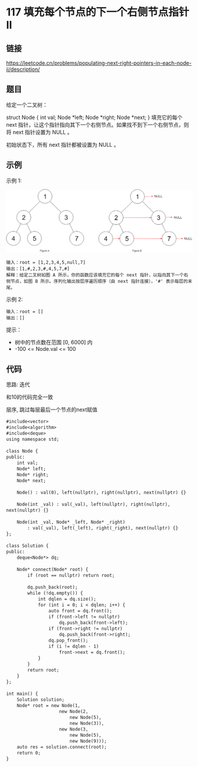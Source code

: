 # 117 填充每个节点的下一个右侧节点指针Ⅱ
## 链接
https://leetcode.cn/problems/populating-next-right-pointers-in-each-node-ii/description/

## 题目 
给定一个二叉树：

struct Node {
  int val;
  Node *left;
  Node *right;
  Node *next;
}
填充它的每个 next 指针，让这个指针指向其下一个右侧节点。如果找不到下一个右侧节点，则将 next 指针设置为 NULL 。

初始状态下，所有 next 指针都被设置为 NULL 。

## 示例
示例 1:

![](img/11example.png)
```
输入：root = [1,2,3,4,5,null,7]
输出：[1,#,2,3,#,4,5,7,#]
解释：给定二叉树如图 A 所示，你的函数应该填充它的每个 next 指针，以指向其下一个右侧节点，如图 B 所示。序列化输出按层序遍历顺序（由 next 指针连接），'#' 表示每层的末尾。
```
示例 2:
```
输入：root = []
输出：[]
```

提示：

- 树中的节点数在范围 [0, 6000] 内
- -100 <= Node.val <= 100

## 代码
思路: 迭代

和10的代码完全一致

层序, 跳过每层最后一个节点的next赋值

```
#include<vector>
#include<algorithm>
#include<deque>
using namespace std;

class Node {
public:
    int val;
    Node* left;
    Node* right;
    Node* next;

    Node() : val(0), left(nullptr), right(nullptr), next(nullptr) {}

    Node(int _val) : val(_val), left(nullptr), right(nullptr), next(nullptr) {}

    Node(int _val, Node* _left, Node* _right)
        : val(_val), left(_left), right(_right), next(nullptr) {}
};
	
class Solution {
public:
	deque<Node*> dq;
	
    Node* connect(Node* root) {
        if (root == nullptr) return root;
        
        dq.push_back(root);
        while (!dq.empty()) {
			int dqlen = dq.size();
			for (int i = 0; i < dqlen; i++) {
				auto front = dq.front();
				if (front->left != nullptr)
					dq.push_back(front->left);
				if (front->right != nullptr)
					dq.push_back(front->right);	
				dq.pop_front();
				if (i != dqlen - 1)
					front->next = dq.front();
			}
		}
		return root;
    }
};

int main() {
	Solution solution;
	Node* root = new Node(1, 
					new Node(2,
						new Node(5),
						new Node(3)),
					new Node(3,
						new Node(5),
						new Node(9)));
	auto res = solution.connect(root);
	return 0;
}
```